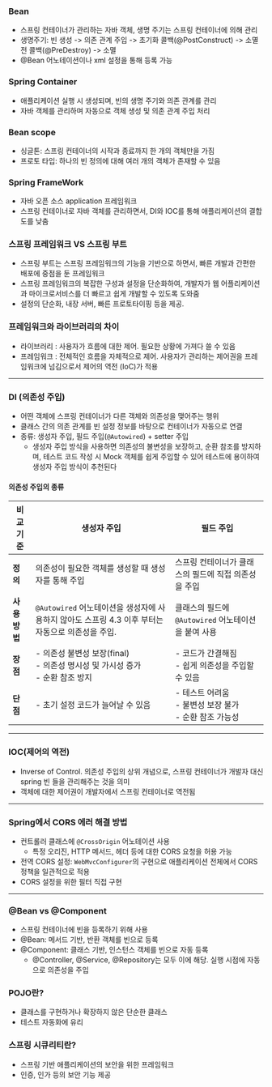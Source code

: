 ### Bean

- 스프링 컨테이너가 관리하는 자바 객체, 생명 주기는 스프링 컨테이너에 의해 관리
- 생명주기: 빈 생성 -> 의존 관계 주입 -> 초기화 콜백(@PostConstruct) -> 소멸 전 콜백(@PreDestroy) -> 소멸
- @Bean 어노테이션이나 xml 설정을 통해 등록 가능

### Spring Container

- 애플리케이션 실행 시 생성되며, 빈의 생명 주기와 의존 관계를 관리
- 자바 객체를 관리하며 자동으로 객체 생성 및 의존 관계 주입 처리

### Bean scope

- 싱글톤: 스프링 컨테이너의 시작과 종료까지 한 개의 객체만을 가짐
- 프로토 타입: 하나의 빈 정의에 대해 여러 개의 객체가 존재할 수 있음

### Spring FrameWork

- 자바 오픈 소스 application 프레임워크
- 스프링 컨테이너로 자바 객체를 관리하면서, DI와 IOC를 통해 애플리케이션의 결합도를 낮춤

### 스프링 프레임워크 VS 스프링 부트

- 스프링 부트는 스프링 프레임워크의 기능을 기반으로 하면서, 빠른 개발과 간편한 배포에 중점을 둔 프레임워크
- 스프링 프레임워크의 복잡한 구성과 설정을 단순화하여, 개발자가 웹 어플리케이션과 마이크로서비스를 더 빠르고 쉽게 개발할 수 있도록 도와줌
- 설정의 단순화, 내장 서버, 빠른 프로토타이핑 등을 제공.

### 프레임워크와 라이브러리의 차이

- 라이브러리 : 사용자가 흐름에 대한 제어. 필요한 상황에 가져다 쓸 수 있음
- 프레임워크 : 전체적인 흐름을 자체적으로 제어. 사용자가 관리하는 제어권을 프레임워크에 넘김으로서 제어의 역전 (IoC)가 적용

---

### DI (의존성 주입)

- 어떤 객체에 스프링 컨테이너가 다른 객체와 의존성을 맺어주는 행위
- 클래스 간의 의존 관계를 빈 설정 정보를 바탕으로 컨테이너가 자동으로 연결
- 종류: 생성자 주입, 필드 주입(`@Autowired`) + setter 주입
  - 생성자 주입 방식을 사용하면 의존성의 불변성을 보장하고, 순환 참조를 방지하며, 테스트 코드 작성 시 Mock 객체를 쉽게 주입할 수 있어 테스트에 용이하여 생성자 주입 방식이 추천된다

#### 의존성 주입의 종류

| 비교 기준     | 생성자 주입                                                                                       | 필드 주입                                                   |
| ------------- | ------------------------------------------------------------------------------------------------- | ----------------------------------------------------------- |
| **정의**      | 의존성이 필요한 객체를 생성할 때 생성자를 통해 주입                                               | 스프링 컨테이너가 클래스의 필드에 직접 의존성을 주입        |
| **사용 방법** | `@Autowired` 어노테이션을 생성자에 사용하지 않아도 스프링 4.3 이후 부터는 자동으로 의존성을 주입. | 클래스의 필드에 `@Autowired` 어노테이션을 붙여 사용         |
| **장점**      | - 의존성 불변성 보장(final)<br>- 의존성 명시성 및 가시성 증가<br>- 순환 참조 방지                 | - 코드가 간결해짐<br>- 쉽게 의존성을 주입할 수 있음         |
| **단점**      | - 초기 설정 코드가 늘어날 수 있음                                                                 | - 테스트 어려움<br>- 불변성 보장 불가<br>- 순환 참조 가능성 |

---

### IOC(제어의 역전)

- Inverse of Control. 의존성 주입의 상위 개념으로, 스프링 컨테이너가 개발자 대신 spring 빈 들을 관리해주는 것을 의미
- 객체에 대한 제어권이 개발자에서 스프링 컨테이너로 역전됨

---

### Spring에서 CORS 에러 해결 방법

- 컨트롤러 클래스에 `@CrossOrigin` 어노테이션 사용
  - 특정 오리진, HTTP 메서드, 헤더 등에 대한 CORS 요청을 허용 가능
- 전역 CORS 설정: `WebMvcConfigurer`의 구현으로 애플리케이션 전체에서 CORS 정책을 일관적으로 적용
- CORS 설정을 위한 필터 직접 구현

---

### @Bean vs @Component

- 스프링 컨테이너에 빈을 등록하기 위해 사용
- @Bean: 메서드 기반, 반환 객체를 빈으로 등록
- @Component: 클래스 기반, 인스턴스 객체를 빈으로 자동 등록
  - @Controller, @Service, @Repository는 모두 이에 해당. 실행 시점에 자동으로 의존성을 주입

### POJO란?

- 클래스를 구현하거나 확장하지 않은 단순한 클래스
- 테스트 자동화에 유리

### 스프링 시큐리티란?

- 스프링 기반 애플리케이션의 보안을 위한 프레임워크
- 인증, 인가 등의 보안 기능 제공
